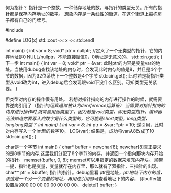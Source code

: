 何为指针？
指针是一个整数，一种储存地址的数。与指针的类型无关。所有的指针都是保存内存地址的数字。
想象内存是一条线性的街道，在这个街道上每栋房子都有自己的门牌号。

#include <iostream>

#define LOG(x) std::cout << x << std::endl

int main()
{
    int var = 8;
    void* ptr = nullptr;       //定义了一个无类型的指针，它的内存地址是0    NULL/nullptr，不能直接赋值0，0地址是无意义的。
    std::cin.get();
}
下一步
int main()
{
    int var = 8;
    void* ptr = &var;      此时ptr的内容是变量var的地址。当使用dubug查找该地址的内存时，会发现此时内存的值是8，并且是4个字节的数据，因为32位系统下一个整数是4个字节
    std::cin.get();        此时若是将指针类型从void改为int，进入debug后会发现跟void下没什么区别。可知类型无关紧要。
}

但类型对内存的操作很有用处。
若想对指针指向的内存进行操作的时候，就需要靠逆向引用了（指针的*运算通常被认为dereference运算符）
当需要对指针指向的内存进行操作时,就需要用到类型了，因为若是void类型，即无类型指针，编译器无法知道你要写入的数字是什么类型的，它可能是short类型，long类型，longlong类型？
int main()
{
    int var = 8;
    int* ptr = &var;
    *ptr = 10;              逆引用，此时对内存写入一个int型的数字10。
    LOG(var);                结果是，成功将var从8改成了10
    std::cin.get();
}

char是一个字节
int main()
{
    char* buffer = newchar[8];          newchar[8]真正要求的是8字节的内存,这里我们分配了8个字节的内存，并返回一个指向那块内存开始的指针。
    memset(buffer, 0, 8);               memset可以用指定的数据来填充内存块。
    顺带一提，指针也是变量，变量就存在内存里，那么就有了双指针，三指针的出现。
    char** ptr = &buffer;               指针的指针。debug里看 ptr是地址，*ptr地址下内存的值，该值是一个另一个变量的地址，再用逆引用*即可查看地址下的内容，
                                        即buffer被设置后的00 00 00 00 00 00 00 00。
    delete[] buffer;
}

